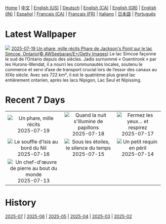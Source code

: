 [Home](../README.md) | [中文](zh-CN.md) | [English (US)](en-US.md) | [Deutsch](de-DE.md) | [English (CA)](en-CA.md) | [English (GB)](en-GB.md) | [English (IN)](en-IN.md) | [Español](es-ES.md) | [Français (CA)](fr-CA.md) | [Français (FR)](fr-FR.md) | [Italiano](it-IT.md) | [日本語](ja-JP.md) | [Português](pt-BR.md)

# Latest Wallpaper
![](https://www.bing.com/th?id=OHR.SimcoeLighthouse_FR-CA8079606831_UHD.jpg)
[2025-07-19 Un phare, mille récits Phare de Jackson's Point sur le lac Simcoe, Ontario(© AWSeebaran/E+/Getty Images)](https://www.bing.com/th?id=OHR.SimcoeLighthouse_FR-CA8079606831_UHD.jpg)
Le lac Simcoe façonne le sud de l’Ontario depuis des siècles. Jadis surnommé « Ouentironk » par les Hurons-Wendat, il a nourri les communautés locales, soutenu le commerce et servi d’axe de transport crucial lors de l’essor des canaux au XIXe siècle. Avec ses 722 km², il est le quatrième plus grand lac entièrement ontarien, après les lacs Nipigon, Lac Seul et Nipissing.

# Recent 7 Days
|  |  |  |
|:---:|:---:|:---:|
| ![](https://www.bing.com/th?id=OHR.SimcoeLighthouse_FR-CA8079606831_400x240.jpg "Un phare, mille récits") 2025-07-19 | ![](https://www.bing.com/th?id=OHR.MothWeek_FR-CA0504189694_400x240.jpg "Quand la nuit s'illumine de papillons") 2025-07-18 | ![](https://www.bing.com/th?id=OHR.FranceLavender_FR-CA9093212384_400x240.jpg "Fermez les yeux… et respirez") 2025-07-17 |
| ![](https://www.bing.com/th?id=OHR.TemplePhilae_FR-CA9223099268_400x240.jpg "Le souffle d'Isis au bord du Nil") 2025-07-16 | ![](https://www.bing.com/th?id=OHR.PerseidsPine_FR-CA9431536579_400x240.jpg "Sous les étoiles, le silence du temps") 2025-07-15 | ![](https://www.bing.com/th?id=OHR.YoungShark_FR-CA9574855149_400x240.jpg "Un petit requin en péril") 2025-07-14 |
| ![](https://www.bing.com/th?id=OHR.BasaltColumns_FR-CA9920967647_400x240.jpg "Un chef-d'œuvre de pierre au bout du monde") 2025-07-13 |  |  |

# History
[2025-07](../archives/wallpaper/fr-CA/w_2025_07.md) | [2025-06](../archives/wallpaper/fr-CA/w_2025_06.md) | [2025-05](../archives/wallpaper/fr-CA/w_2025_05.md) | [2025-04](../archives/wallpaper/fr-CA/w_2025_04.md) | [2025-03](../archives/wallpaper/fr-CA/w_2025_03.md) | [2025-02](../archives/wallpaper/fr-CA/w_2025_02.md)
